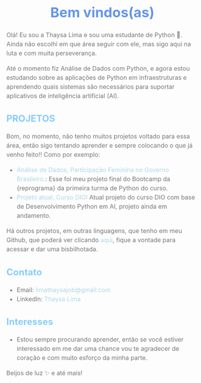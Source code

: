 <style>
  h1 {
    color: #6495ED;
    font-size: 36px;
    text-align: center;
  }
  
  h2 {
    color: #87CEFA;
    font-size: 24px;
  }
  
  p {
    color: #777;
    font-size: 16px;
    line-height: 1.5;
  }
  
  ul {
    color: #777;
    font-size: 16px;
    line-height: 1.5;
  }
  
  a {
    color: #ADD8E6;
    text-decoration: none;
  }
</style>

# Bem vindos(as)

Olá! Eu sou a Thaysa Lima e sou uma estudante de Python 🐍. Ainda não escolhi em que área seguir com ele, mas sigo aqui na luta e com muita perseverança. 

Até o momento fiz Análise de Dados com Python, e agora estou estudando sobre as aplicações de Python em infraestruturas e aprendendo quais sistemas são necessários para suportar aplicativos de inteligência artificial (AI).

## PROJETOS 

Bom, no momento, não tenho muitos projetos voltado para essa área, então sigo tentando aprender e sempre colocando o que já venho feito!! Como por exemplo: 

- [Análise de Dados, Participação Feminina no Governo Brasileiro.](https://github.com/ThaysaLima/Projeto_FinalOn26): Esse foi meu  projeto final do Bootcamp da {reprograma} da primeira turma de Python do curso. 
- [Projeto atual, Curso DIO](https://github.com/ThaysaLima/dio_python_backend_DevAI): Atual projeto do curso DIO com base de Desenvolvimento Python em AI, projeto ainda em andamento. 

Há outros projetos, em outras linguagens, que tenho em meu Github, que poderá ver clicando [aqui](https://github.com/ThaysaLima?tab=repositories), fique a vontade para acessar e dar uma bisbilhotada. 

## Contato

- Email: limathaysajob@gmail.com
- Linkedln: [Thaysa Lima](https://www.linkedin.com/in/thaysa-lima/)

## Interesses

- Estou sempre procurando aprender, então se você estiver interessado em me dar uma chance vou te agradecer de coração e com muito esforço da minha parte.

Beijos de luz ✨ e até mais! 
